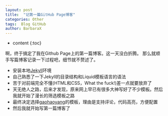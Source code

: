 ```yaml
---
layout: post
title:  "记第一篇GitHub Page博客"
categories: Other
tags:  Blog GitHub
author: BarbaraX
---
```

* content
{:toc}

啊，终于搞定了我在Github Page上的第一篇博客。这一天没白折腾。
那么就顺手写篇博客记录一下过程吧，细节就不赘述了。




- 安装本地[Jekyll](https://jekyllrb.com/docs/installation/)环境
- 自己熟悉了一下Jekyll的目录结构和Liquid模板语言的语法
- 苦于对前端完全不懂(HTML和CSS，What the fuck!)差一点就要放弃了
- 天无绝人之路，后来才发现，原来网上早已有很多大神写好了不少模板。然后我就开始了漫长的筛选模板之路
- 最终决定选择[gaohaoyang](https://github.com/Gaohaoyang/gaohaoyang.github.io/blob/master/README-zh-cn.md#%E5%8D%9A%E5%AE%A2%E4%B8%BB%E9%A2%98%E4%BD%BF%E7%94%A8%E6%96%B9%E6%B3%95)的模板，理由是支持评论，代码高亮，方便配置
- 然后我就开始写第一篇博客了
